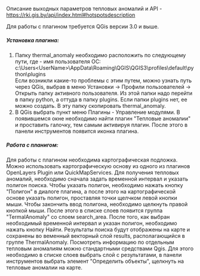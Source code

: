Описание выходных параметров тепловых аномалий и API - https://rki.gis.by/api/index.html#hotspotsdescription

Для работы с плагином требуется QGis версии 3.0 и выше.

##### Установка плагина:
1. Папку thermal_anomaly необходимо расположить по следующему пути, где <UserName> - имя пользователя ОС:
c:\Users\<UserName>\AppData\Roaming\QGIS\QGIS3\profiles\default\python\plugins\
Если возникли какие-то проблемы с этим путем, можно узнать путь через QGis, выбрав в меню Установки -> Профили пользователей -> Открыть папку активного пользователя. Из этой папки надо перейти в папку python, а оттуда в папку plugins. Если папки plugins нет, ее можно создать. В эту папку скопировать thermal_anomaly.
2. В QGis выбрать пункт меню Плагины - Управление модулями. В появившемся окне необходимо найти плагин "Тепловые аномалии" и проставить галочку, тем самым активируя плагин. После этого в панели инструментов появится иконка плагина.

##### Работа с планигом:
Для работы с плагином необходима картографическая подложка. Можно использовать картографическую основу из одного из плагинов OpenLayers Plugin или QuickMapServices.
Для получения тепловых аномалий, необходимо сначала задать временной интервал и указать полигон поиска. Чтобы указать полигон, необходимо нажать кнопку "Полигон" в диалоге плагина, а после этого на картографической основе указать полигон, проставляя точки щелчком левой кнопки мыши. Чтобы закончить ввод полигона, необходимо щелкнуть правой кнопкой мыши. После этого в списке слоев появится группа "TermalAnomaly" со слоем search_area.
После того, как выбран необходимый временной интервал и указан полигон, необходимо нажать кнопку Найти.
Результаты поиска будут отображены на карте и сохранены во веменный векторный слой results, располагающийся в группе ThermalAnomaly. Посмотреть информацию по отдельным тепловым аномалиям можно стандартными средствами Qgis. Для этого необходимо в списке слоев выбрать слой с результатами, в панели инструментов выбрать элемент "Определить объекты", щелкнуть на тепловые аномалии на карте.

